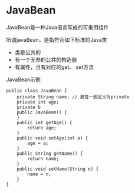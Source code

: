 # JavaBean

JavaBean是一种Java语言写成的可重用组件

所谓javaBean，是指符合如下标准的Java类

- 类是公共的
- 有一个无参的公共的构造器
- 有属性，且有对应的get、 set方法

JavaBean示例

```
public class JavaBean {
    private String name; // 属性一般定义为private
    private int age;
    private b
    public JavaBean() {
    }
    public int getAge() {
        return age;
    }
    public void setAge(int a) {
        age = a;
    }
    public String getName() {
        return name;
    }
    public void setName(String n) {
        name = n;
    }
}
```
